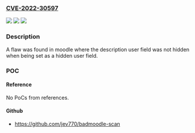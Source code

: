 ### [CVE-2022-30597](https://cve.mitre.org/cgi-bin/cvename.cgi?name=CVE-2022-30597)
![](https://img.shields.io/static/v1?label=Product&message=moodle&color=blue)
![](https://img.shields.io/static/v1?label=Version&message=n%2Fa&color=blue)
![](https://img.shields.io/static/v1?label=Vulnerability&message=CWE-472%20-%20External%20Control%20of%20Assumed-Immutable%20Web%20Parameter&color=brighgreen)

### Description

A flaw was found in moodle where the description user field was not hidden when being set as a hidden user field.

### POC

#### Reference
No PoCs from references.

#### Github
- https://github.com/jev770/badmoodle-scan

